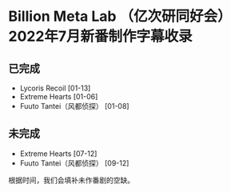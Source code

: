 # Billion Meta Lab （亿次研同好会）2022年7月新番制作字幕收录
## 已完成
 - Lycoris Recoil [01-13]
 - Extreme Hearts [01-06]
 - Fuuto Tantei（风都侦探） [01-08]

## 未完成
 - Extreme Hearts [07-12]
 - Fuuto Tantei（风都侦探） [09-12]

根据时间，我们会填补未作番剧的空缺。

